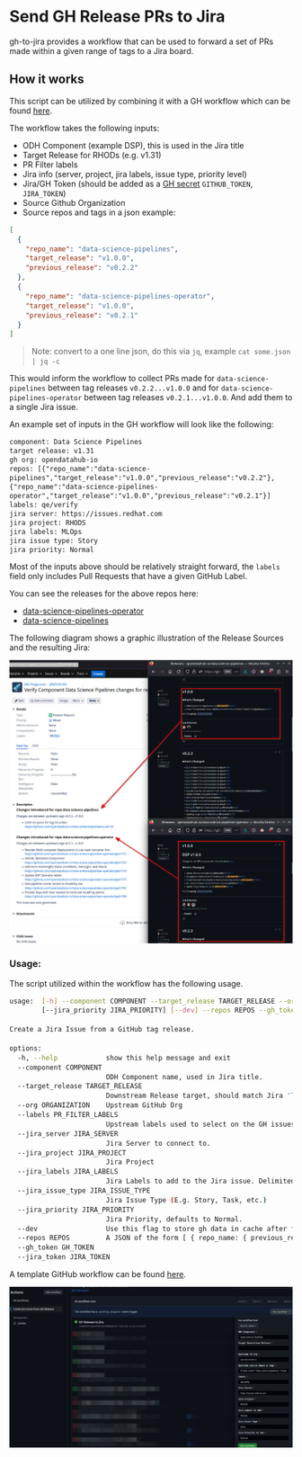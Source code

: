 # Send GH Release PRs to Jira

gh-to-jira provides a workflow that can be used to forward a set of PRs made within a given range of tags to a Jira board.


## How it works 
This script can be utilized by combining it with a GH workflow which can be found [here](https://github.com/HumairAK/gh-to-jira/blob/main/.github/workflows/gh-to-jira.yaml).

The workflow takes the following inputs: 

* ODH Component (example DSP), this is used in the Jira title
* Target Release for RHODs (e.g. v1.31)
* PR Filter labels 
* Jira info (server, project, jira labels, issue type, priority level)
* Jira/GH Token (should be added as a [GH secret](https://docs.github.com/en/actions/security-guides/encrypted-secrets) `GITHUB_TOKEN`, `JIRA_TOKEN`)
* Source Github Organization
* Source repos and tags in a json example:

```json
[
  {
    "repo_name": "data-science-pipelines",
    "target_release": "v1.0.0",
    "previous_release": "v0.2.2"
  },
  {
    "repo_name": "data-science-pipelines-operator",
    "target_release": "v1.0.0",
    "previous_release": "v0.2.1"
  }
]
```
> Note: convert to a one line json, do this via `jq`, example `cat some.json | jq -c`

This would inform the workflow to collect PRs made for `data-science-pipelines` between tag releases `v0.2.2...v1.0.0`
and for `data-science-pipelines-operator` between tag releases `v0.2.1...v1.0.0`. And add them to a single Jira issue.

An example set of inputs in the GH workflow will look like the following: 

```
component: Data Science Pipelines
target release: v1.31
gh org: opendatahub-io
repos: [{"repo_name":"data-science-pipelines","target_release":"v1.0.0","previous_release":"v0.2.2"},{"repo_name":"data-science-pipelines-operator","target_release":"v1.0.0","previous_release":"v0.2.1"}]
labels: qe/verify
jira server: https://issues.redhat.com
jira project: RHODS
jira labels: MLOps
jira issue type: Story
jira priority: Normal
```

Most of the inputs above should be relatively straight forward, the `labels` field only includes Pull Requests that have
a given GitHub Label.

You can see the releases for the above repos here: 
* [data-science-pipelines-operator](https://github.com/opendatahub-io/data-science-pipelines-operator/releases)
* [data-science-pipelines](https://github.com/opendatahub-io/data-science-pipelines/releases)

The following diagram shows a graphic illustration of the Release Sources and the resulting Jira: 

![](assets/jira-gh-repos.png)

### Usage: 

The script utilized within the workflow has the following usage.

```bash
usage:  [-h] --component COMPONENT --target_release TARGET_RELEASE --org ORGANIZATION --labels PR_FILTER_LABELS --jira_server JIRA_SERVER --jira_project JIRA_PROJECT --jira_labels JIRA_LABELS --jira_issue_type JIRA_ISSUE_TYPE
        [--jira_priority JIRA_PRIORITY] [--dev] --repos REPOS --gh_token GH_TOKEN --jira_token JIRA_TOKEN

Create a Jira Issue from a GitHub tag release.

options:
  -h, --help            show this help message and exit
  --component COMPONENT
                        ODH Component name, used in Jira title.
  --target_release TARGET_RELEASE
                        Downstream Release target, should match Jira 'Target Release' field.
  --org ORGANIZATION    Upstream GitHub Org
  --labels PR_FILTER_LABELS
                        Upstream labels used to select on the GH issues to include in target Jira issue. Delimited by comma (,).
  --jira_server JIRA_SERVER
                        Jira Server to connect to.
  --jira_project JIRA_PROJECT
                        Jira Project
  --jira_labels JIRA_LABELS
                        Jira Labels to add to the Jira issue. Delimited by comma (,).
  --jira_issue_type JIRA_ISSUE_TYPE
                        Jira Issue Type (E.g. Story, Task, etc.)
  --jira_priority JIRA_PRIORITY
                        Jira Priority, defaults to Normal.
  --dev                 Use this flag to store gh data in cache after first run. This will reduce the number of api calls made to the GH api in consecutive runs.
  --repos REPOS         A JSON of the form [ { repo_name: { previous_release: str, target_release)}, .. ]
  --gh_token GH_TOKEN
  --jira_token JIRA_TOKEN

```

A template GitHub workflow can be found [here](https://github.com/red-hat-data-services/rhods-jira-tools/blob/main/gh-to-jira/samples/sample_workflow.yaml). 

![](assets/workflow.png)
